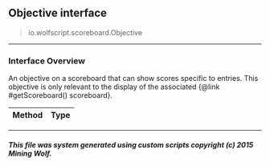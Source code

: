 ## Objective __interface__

>io.wolfscript.scoreboard.Objective

---

### Interface Overview

An objective on a scoreboard that can show scores specific to entries. This objective is only relevant to the display of the associated {@link #getScoreboard() scoreboard}.

Method | Type   
--- | :--- 



---



##### This file was system generated using custom scripts copyright (c) 2015 Mining Wolf.
	

